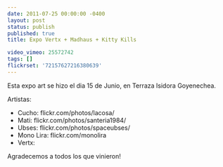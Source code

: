 ```yaml
---
date: 2011-07-25 00:00:00 -0400
layout: post
status: publish
published: true
title: Expo Vertx + Madhaus + Kitty Kills

video_vimeo: 25572742
tags: []
flickrset: '72157627216380639'
---
```



Esta expo art se hizo el dia 15 de Junio, en Terraza Isidora Goyenechea.

Artistas:
* Cucho: flickr.com/​photos/​lacosa/
* Mati: flickr.com/​photos/​santeria1984/
* Ubses: flickr.com/​photos/​spaceubses/​
* Mono Lira: flickr.com/​monolira
* Vertx:

Agradecemos a todos los que vinieron!
